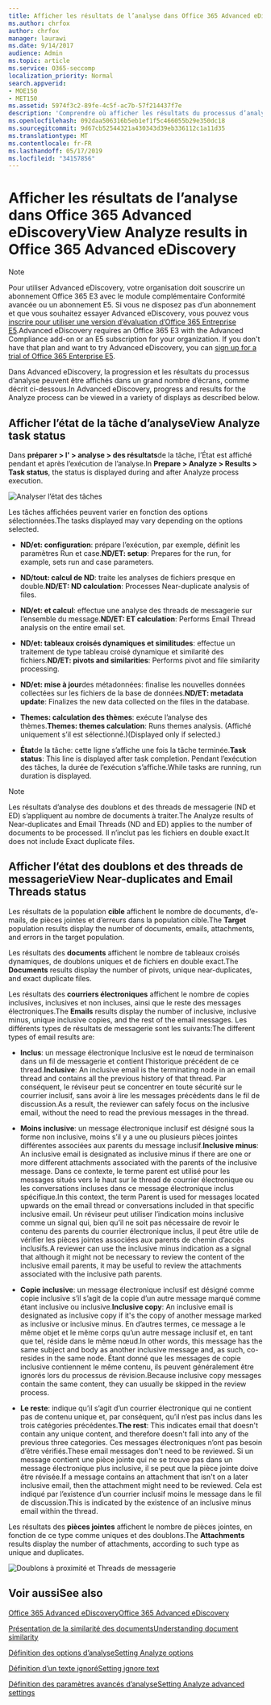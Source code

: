 ```yaml
---
title: Afficher les résultats de l’analyse dans Office 365 Advanced eDiscovery
ms.author: chrfox
author: chrfox
manager: laurawi
ms.date: 9/14/2017
audience: Admin
ms.topic: article
ms.service: O365-seccomp
localization_priority: Normal
search.appverid:
- MOE150
- MET150
ms.assetid: 5974f3c2-89fe-4c5f-ac7b-57f214437f7e
description: 'Comprendre où afficher les résultats du processus d’analyse dans Office 365 Advanced eDiscovery, y compris les définitions des options de tâche affichées.  '
ms.openlocfilehash: 092daa506316b5eb1ef1f5c466055b29e350dc18
ms.sourcegitcommit: 9d67cb52544321a430343d39eb336112c1a11d35
ms.translationtype: MT
ms.contentlocale: fr-FR
ms.lasthandoff: 05/17/2019
ms.locfileid: "34157856"
---
```

# <a name="view-analyze-results-in-office-365-advanced-ediscovery"></a><span data-ttu-id="f29a6-103">Afficher les résultats de l’analyse dans Office 365 Advanced eDiscovery</span><span class="sxs-lookup"><span data-stu-id="f29a6-103">View Analyze results in Office 365 Advanced eDiscovery</span></span>

> [!NOTE]
> <span data-ttu-id="f29a6-p101">Pour utiliser Advanced eDiscovery, votre organisation doit souscrire un abonnement Office 365 E3 avec le module complémentaire Conformité avancée ou un abonnement E5. Si vous ne disposez pas d’un abonnement et que vous souhaitez essayer Advanced eDiscovery, vous pouvez vous [inscrire pour utiliser une version d’évaluation d’Office 365 Entreprise E5](https://go.microsoft.com/fwlink/p/?LinkID=698279).</span><span class="sxs-lookup"><span data-stu-id="f29a6-p101">Advanced eDiscovery requires an Office 365 E3 with the Advanced Compliance add-on or an E5 subscription for your organization. If you don't have that plan and want to try Advanced eDiscovery, you can [sign up for a trial of Office 365 Enterprise E5](https://go.microsoft.com/fwlink/p/?LinkID=698279).</span></span> 
  
<span data-ttu-id="f29a6-106">Dans Advanced eDiscovery, la progression et les résultats du processus d’analyse peuvent être affichés dans un grand nombre d’écrans, comme décrit ci-dessous.</span><span class="sxs-lookup"><span data-stu-id="f29a6-106">In Advanced eDiscovery, progress and results for the Analyze process can be viewed in a variety of displays as described below.</span></span>
  
## <a name="view-analyze-task-status"></a><span data-ttu-id="f29a6-107">Afficher l’état de la tâche d’analyse</span><span class="sxs-lookup"><span data-stu-id="f29a6-107">View Analyze task status</span></span>

<span data-ttu-id="f29a6-108">Dans **préparer \> l' \> analyse \> des résultats**de la tâche, l’État est affiché pendant et après l’exécution de l’analyse.</span><span class="sxs-lookup"><span data-stu-id="f29a6-108">In **Prepare \> Analyze \> Results \> Task status**, the status is displayed during and after Analyze process execution.</span></span> 
  
![Analyser l’état des tâches](media/d0372978-ce08-4f4e-a1fc-aa918ae44364.png)
  
<span data-ttu-id="f29a6-110">Les tâches affichées peuvent varier en fonction des options sélectionnées.</span><span class="sxs-lookup"><span data-stu-id="f29a6-110">The tasks displayed may vary depending on the options selected.</span></span> 
  
- <span data-ttu-id="f29a6-111">**ND/et: configuration**: prépare l’exécution, par exemple, définit les paramètres Run et case.</span><span class="sxs-lookup"><span data-stu-id="f29a6-111">**ND/ET: setup**: Prepares for the run, for example, sets run and case parameters.</span></span>
    
- <span data-ttu-id="f29a6-112">**ND/tout: calcul de ND**: traite les analyses de fichiers presque en double.</span><span class="sxs-lookup"><span data-stu-id="f29a6-112">**ND/ET: ND calculation**: Processes Near-duplicate analysis of files.</span></span>
    
- <span data-ttu-id="f29a6-113">**ND/et: et calcul**: effectue une analyse des threads de messagerie sur l’ensemble du message.</span><span class="sxs-lookup"><span data-stu-id="f29a6-113">**ND/ET: ET calculation**: Performs Email Thread analysis on the entire email set.</span></span>
    
- <span data-ttu-id="f29a6-114">**ND/et: tableaux croisés dynamiques et similitudes**: effectue un traitement de type tableau croisé dynamique et similarité des fichiers.</span><span class="sxs-lookup"><span data-stu-id="f29a6-114">**ND/ET: pivots and similarities**: Performs pivot and file similarity processing.</span></span>
    
- <span data-ttu-id="f29a6-115">**ND/et: mise à jour**des métadonnées: finalise les nouvelles données collectées sur les fichiers de la base de données.</span><span class="sxs-lookup"><span data-stu-id="f29a6-115">**ND/ET: metadata update**: Finalizes the new data collected on the files in the database.</span></span>
    
- <span data-ttu-id="f29a6-116">**Themes: calculation des thèmes**: exécute l’analyse des thèmes.</span><span class="sxs-lookup"><span data-stu-id="f29a6-116">**Themes: themes calculation**: Runs themes analysis.</span></span> <span data-ttu-id="f29a6-117">(Affiché uniquement s’il est sélectionné.)</span><span class="sxs-lookup"><span data-stu-id="f29a6-117">(Displayed only if selected.)</span></span>
    
- <span data-ttu-id="f29a6-118">**État**de la tâche: cette ligne s’affiche une fois la tâche terminée.</span><span class="sxs-lookup"><span data-stu-id="f29a6-118">**Task status**: This line is displayed after task completion.</span></span> <span data-ttu-id="f29a6-119">Pendant l’exécution des tâches, la durée de l’exécution s’affiche.</span><span class="sxs-lookup"><span data-stu-id="f29a6-119">While tasks are running, run duration is displayed.</span></span>
    
> [!NOTE]
> <span data-ttu-id="f29a6-120">Les résultats d’analyse des doublons et des threads de messagerie (ND et ED) s’appliquent au nombre de documents à traiter.</span><span class="sxs-lookup"><span data-stu-id="f29a6-120">The Analyze results of Near-duplicates and Email Threads (ND and ED) applies to the number of documents to be processed.</span></span> <span data-ttu-id="f29a6-121">Il n’inclut pas les fichiers en double exact.</span><span class="sxs-lookup"><span data-stu-id="f29a6-121">It does not include Exact duplicate files.</span></span> 
  
## <a name="view-near-duplicates-and-email-threads-status"></a><span data-ttu-id="f29a6-122">Afficher l’état des doublons et des threads de messagerie</span><span class="sxs-lookup"><span data-stu-id="f29a6-122">View Near-duplicates and Email Threads status</span></span>

<span data-ttu-id="f29a6-123">Les résultats de la population **cible** affichent le nombre de documents, d’e-mails, de pièces jointes et d’erreurs dans la population cible.</span><span class="sxs-lookup"><span data-stu-id="f29a6-123">The **Target** population results display the number of documents, emails, attachments, and errors in the target population.</span></span> 
  
<span data-ttu-id="f29a6-124">Les résultats des **documents** affichent le nombre de tableaux croisés dynamiques, de doublons uniques et de fichiers en double exact.</span><span class="sxs-lookup"><span data-stu-id="f29a6-124">The **Documents** results display the number of pivots, unique near-duplicates, and exact duplicate files.</span></span> 
  
<span data-ttu-id="f29a6-125">Les résultats des **courriers électroniques** affichent le nombre de copies inclusives, inclusives et non incluses, ainsi que le reste des messages électroniques.</span><span class="sxs-lookup"><span data-stu-id="f29a6-125">The **Emails** results display the number of inclusive, inclusive minus, unique inclusive copies, and the rest of the email messages.</span></span> <span data-ttu-id="f29a6-126">Les différents types de résultats de messagerie sont les suivants:</span><span class="sxs-lookup"><span data-stu-id="f29a6-126">The different types of email results are:</span></span> 
  
- <span data-ttu-id="f29a6-127">**Inclus**: un message électronique Inclusive est le nœud de terminaison dans un fil de messagerie et contient l’historique précédent de ce thread.</span><span class="sxs-lookup"><span data-stu-id="f29a6-127">**Inclusive**: An inclusive email is the terminating node in an email thread and contains all the previous history of that thread.</span></span> <span data-ttu-id="f29a6-128">Par conséquent, le réviseur peut se concentrer en toute sécurité sur le courrier inclusif, sans avoir à lire les messages précédents dans le fil de discussion.</span><span class="sxs-lookup"><span data-stu-id="f29a6-128">As a result, the reviewer can safely focus on the inclusive email, without the need to read the previous messages in the thread.</span></span> 
    
- <span data-ttu-id="f29a6-129">**Moins inclusive**: un message électronique inclusif est désigné sous la forme non inclusive, moins s’il y a une ou plusieurs pièces jointes différentes associées aux parents du message inclusif.</span><span class="sxs-lookup"><span data-stu-id="f29a6-129">**Inclusive minus**: An inclusive email is designated as inclusive minus if there are one or more different attachments associated with the parents of the inclusive message.</span></span> <span data-ttu-id="f29a6-130">Dans ce contexte, le terme parent est utilisé pour les messages situés vers le haut sur le thread de courrier électronique ou les conversations incluses dans ce message électronique inclus spécifique.</span><span class="sxs-lookup"><span data-stu-id="f29a6-130">In this context, the term Parent is used for messages located upwards on the email thread or conversations included in that specific inclusive email.</span></span> <span data-ttu-id="f29a6-131">Un réviseur peut utiliser l’indication moins inclusive comme un signal qui, bien qu’il ne soit pas nécessaire de revoir le contenu des parents du courrier électronique inclus, il peut être utile de vérifier les pièces jointes associées aux parents de chemin d’accès inclusifs.</span><span class="sxs-lookup"><span data-stu-id="f29a6-131">A reviewer can use the inclusive minus indication as a signal that although it might not be necessary to review the content of the inclusive email parents, it may be useful to review the attachments associated with the inclusive path parents.</span></span> 
    
- <span data-ttu-id="f29a6-132">**Copie inclusive**: un message électronique inclusif est désigné comme copie inclusive s’il s’agit de la copie d’un autre message marqué comme étant inclusive ou inclusive.</span><span class="sxs-lookup"><span data-stu-id="f29a6-132">**Inclusive copy**: An inclusive email is designated as inclusive copy if it's the copy of another message marked as inclusive or inclusive minus.</span></span> <span data-ttu-id="f29a6-133">En d’autres termes, ce message a le même objet et le même corps qu’un autre message inclusif et, en tant que tel, réside dans le même nœud.</span><span class="sxs-lookup"><span data-stu-id="f29a6-133">In other words, this message has the same subject and body as another inclusive message and, as such, co-resides in the same node.</span></span> <span data-ttu-id="f29a6-134">Étant donné que les messages de copie inclusive contiennent le même contenu, ils peuvent généralement être ignorés lors du processus de révision.</span><span class="sxs-lookup"><span data-stu-id="f29a6-134">Because inclusive copy messages contain the same content, they can usually be skipped in the review process.</span></span> 
    
- <span data-ttu-id="f29a6-135">**Le reste**: indique qu’il s’agit d’un courrier électronique qui ne contient pas de contenu unique et, par conséquent, qu’il n’est pas inclus dans les trois catégories précédentes.</span><span class="sxs-lookup"><span data-stu-id="f29a6-135">**The rest**: This indicates email that doesn't contain any unique content, and therefore doesn't fall into any of the previous three categories.</span></span> <span data-ttu-id="f29a6-136">Ces messages électroniques n’ont pas besoin d’être vérifiés.</span><span class="sxs-lookup"><span data-stu-id="f29a6-136">These email messages don't need to be reviewed.</span></span> <span data-ttu-id="f29a6-137">Si un message contient une pièce jointe qui ne se trouve pas dans un message électronique plus inclusive, il se peut que la pièce jointe doive être révisée.</span><span class="sxs-lookup"><span data-stu-id="f29a6-137">If a message contains an attachment that isn't on a later inclusive email, then the attachment might need to be reviewed.</span></span> <span data-ttu-id="f29a6-138">Cela est indiqué par l’existence d’un courrier inclusif moins le message dans le fil de discussion.</span><span class="sxs-lookup"><span data-stu-id="f29a6-138">This is indicated by the existence of an inclusive minus email within the thread.</span></span>
    
<span data-ttu-id="f29a6-139">Les résultats des **pièces jointes** affichent le nombre de pièces jointes, en fonction de ce type comme uniques et des doublons.</span><span class="sxs-lookup"><span data-stu-id="f29a6-139">The **Attachments** results display the number of attachments, according to such type as unique and duplicates.</span></span> 
  
![Doublons à proximité et Threads de messagerie](media/54491303-0ee3-4739-b42e-d1ee486842fd.png)
  
## <a name="see-also"></a><span data-ttu-id="f29a6-141">Voir aussi</span><span class="sxs-lookup"><span data-stu-id="f29a6-141">See also</span></span>

[<span data-ttu-id="f29a6-142">Office 365 Advanced eDiscovery</span><span class="sxs-lookup"><span data-stu-id="f29a6-142">Office 365 Advanced eDiscovery</span></span>](office-365-advanced-ediscovery.md)
  
[<span data-ttu-id="f29a6-143">Présentation de la similarité des documents</span><span class="sxs-lookup"><span data-stu-id="f29a6-143">Understanding document similarity</span></span>](understand-document-similarity-in-advanced-ediscovery.md)
  
[<span data-ttu-id="f29a6-144">Définition des options d’analyse</span><span class="sxs-lookup"><span data-stu-id="f29a6-144">Setting Analyze options</span></span>](set-analyze-options-in-advanced-ediscovery.md)
  
[<span data-ttu-id="f29a6-145">Définition d’un texte ignoré</span><span class="sxs-lookup"><span data-stu-id="f29a6-145">Setting ignore text</span></span>](set-ignore-text-in-advanced-ediscovery.md)
  
[<span data-ttu-id="f29a6-146">Définition des paramètres avancés d’analyse</span><span class="sxs-lookup"><span data-stu-id="f29a6-146">Setting Analyze advanced settings</span></span>](view-analyze-results-in-advanced-ediscovery.md)

